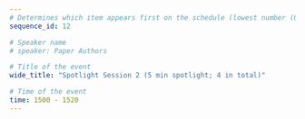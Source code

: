 ```yaml
---
# Determines which item appears first on the schedule (lowest number (0) appears first)
sequence_id: 12

# Speaker name
# speaker: Paper Authors

# Title of the event
wide_title: "Spotlight Session 2 (5 min spotlight; 4 in total)"

# Time of the event
time: 1500 - 1520
---
```


